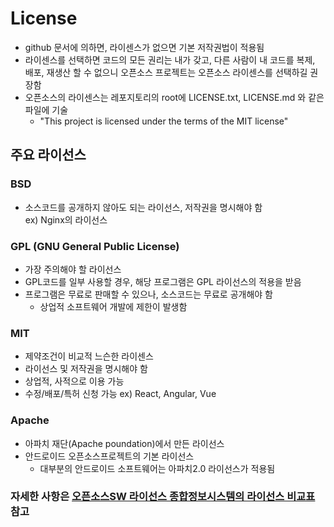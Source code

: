 # License 
* github 문서에 의하면, 라이센스가 없으면 기본 저작권법이 적용됨   
* 라이센스를 선택하면 코드의 모든 권리는 내가 갖고, 다른 사람이 내 코드를 복제, 배포, 재생산 할 수 없으니 오픈소스 프로젝트는 오픈소스 라이센스를 선택하길 권장함
* 오픈소스의 라이센스는 레포지토리의 root에 LICENSE.txt, LICENSE.md 와 같은 파일에 기술
    + "This project is licensed under the terms of the MIT license"


## 주요 라이선스
### BSD
* 소스코드를 공개하지 않아도 되는 라이선스, 저작권을 명시해야 함   
ex) Nginx의 라이선스
### GPL (GNU General Public License)
* 가장 주의해야 할 라이선스
* GPL코드를 일부 사용할 경우, 해당 프로그램은 GPL 라이선스의 적용을 받음
* 프로그램은 무료로 판매할 수 있으나, 소스코드는 무료로 공개해야 함
    + 상업적 소프트웨어 개발에 제한이 발생함
### MIT
* 제약조건이 비교적 느슨한 라이센스
* 라이선스 및 저작권을 명시해야 함
* 상업적, 사적으로 이용 가능
* 수정/배포/특허 신청 가능
ex) React, Angular, Vue 
### Apache
* 아파치 재단(Apache poundation)에서 만든 라이선스
* 안드로이드 오픈소스프로젝트의 기본 라이선스
    + 대부분의 안드로이드 소프트웨어는 아파치2.0 라이선스가 적용됨

### 자세한 사항은 [오픈소스SW 라이선스 종합정보시스템의 라이선스 비교표](https://olis.or.kr/license/compareGuide.do) 참고
## 
